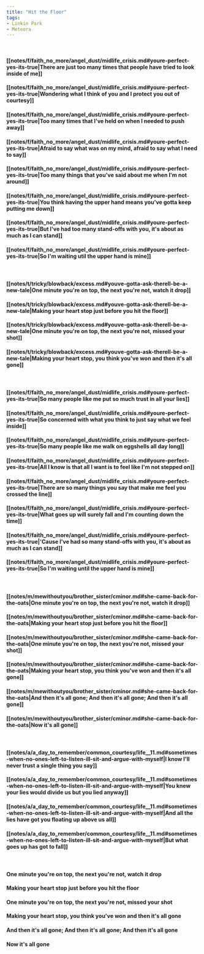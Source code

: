 ```yaml
---
title: "Hit the Floor"
tags:
- Linkin Park
- Meteora
---
```

&nbsp;
#### [[notes/f/faith_no_more/angel_dust/midlife_crisis.md#youre-perfect-yes-its-true|There are just too many times that people have tried to look inside of me]]
#### [[notes/f/faith_no_more/angel_dust/midlife_crisis.md#youre-perfect-yes-its-true|Wondering what I think of you and I protect you out of courtesy]]
#### [[notes/f/faith_no_more/angel_dust/midlife_crisis.md#youre-perfect-yes-its-true|Too many times that I've held on when I needed to push away]]
#### [[notes/f/faith_no_more/angel_dust/midlife_crisis.md#youre-perfect-yes-its-true|Afraid to say what was on my mind, afraid to say what I need to say]]
#### [[notes/f/faith_no_more/angel_dust/midlife_crisis.md#youre-perfect-yes-its-true|Too many things that you've said about me when I'm not around]]
#### [[notes/f/faith_no_more/angel_dust/midlife_crisis.md#youre-perfect-yes-its-true|You think having the upper hand means you've gotta keep putting me down]]
#### [[notes/f/faith_no_more/angel_dust/midlife_crisis.md#youre-perfect-yes-its-true|But I've had too many stand-offs with you, it's about as much as I can stand]]
#### [[notes/f/faith_no_more/angel_dust/midlife_crisis.md#youre-perfect-yes-its-true|So I'm waiting util the upper hand is mine]]
&nbsp;
#### [[notes/t/tricky/blowback/excess.md#youve-gotta-ask-therell-be-a-new-tale|One minute you're on top, the next you're not, watch it drop]]
#### [[notes/t/tricky/blowback/excess.md#youve-gotta-ask-therell-be-a-new-tale|Making your heart stop just before you hit the floor]]
#### [[notes/t/tricky/blowback/excess.md#youve-gotta-ask-therell-be-a-new-tale|One minute you're on top, the next you're not, missed your shot]]
#### [[notes/t/tricky/blowback/excess.md#youve-gotta-ask-therell-be-a-new-tale|Making your heart stop, you think you've won and then it's all gone]]
&nbsp;
#### [[notes/f/faith_no_more/angel_dust/midlife_crisis.md#youre-perfect-yes-its-true|So many people like me put so much trust in all your lies]]
#### [[notes/f/faith_no_more/angel_dust/midlife_crisis.md#youre-perfect-yes-its-true|So concerned with what you think to just say what we feel inside]]
#### [[notes/f/faith_no_more/angel_dust/midlife_crisis.md#youre-perfect-yes-its-true|So many people like me walk on eggshells all day long]]
#### [[notes/f/faith_no_more/angel_dust/midlife_crisis.md#youre-perfect-yes-its-true|All I know is that all I want is to feel like I'm not stepped on]]
#### [[notes/f/faith_no_more/angel_dust/midlife_crisis.md#youre-perfect-yes-its-true|There are so many things you say that make me feel you crossed the line]]
#### [[notes/f/faith_no_more/angel_dust/midlife_crisis.md#youre-perfect-yes-its-true|What goes up will surely fall and I'm counting down the time]]
#### [[notes/f/faith_no_more/angel_dust/midlife_crisis.md#youre-perfect-yes-its-true|'Cause I've had so many stand-offs with you, it's about as much as I can stand]]
#### [[notes/f/faith_no_more/angel_dust/midlife_crisis.md#youre-perfect-yes-its-true|So I'm waiting until the upper hand is mine]]
&nbsp;
#### [[notes/m/mewithoutyou/brother_sister/cminor.md#she-came-back-for-the-oats|One minute you're on top, the next you're not, watch it drop]]
#### [[notes/m/mewithoutyou/brother_sister/cminor.md#she-came-back-for-the-oats|Making your heart stop just before you hit the floor]]
#### [[notes/m/mewithoutyou/brother_sister/cminor.md#she-came-back-for-the-oats|One minute you're on top, the next you're not, missed your shot]]
#### [[notes/m/mewithoutyou/brother_sister/cminor.md#she-came-back-for-the-oats|Making your heart stop, you think you've won and then it's all gone]]
#### [[notes/m/mewithoutyou/brother_sister/cminor.md#she-came-back-for-the-oats|And then it's all gone; And then it's all gone; And then it's all gone]]
#### [[notes/m/mewithoutyou/brother_sister/cminor.md#she-came-back-for-the-oats|Now it's all gone]]
&nbsp;
#### [[notes/a/a_day_to_remember/common_courtesy/life__11.md#sometimes-when-no-ones-left-to-listen-ill-sit-and-argue-with-myself|I know I'll never trust a single thing you say]]
#### [[notes/a/a_day_to_remember/common_courtesy/life__11.md#sometimes-when-no-ones-left-to-listen-ill-sit-and-argue-with-myself|You knew your lies would divide us but you lied anyway]]
#### [[notes/a/a_day_to_remember/common_courtesy/life__11.md#sometimes-when-no-ones-left-to-listen-ill-sit-and-argue-with-myself|And all the lies have got you floating up above us all]]
#### [[notes/a/a_day_to_remember/common_courtesy/life__11.md#sometimes-when-no-ones-left-to-listen-ill-sit-and-argue-with-myself|But what goes up has got to fall]]
&nbsp;
#### One minute you're on top, the next you're not, watch it drop
#### Making your heart stop just before you hit the floor
#### One minute you're on top, the next you're not, missed your shot
#### Making your heart stop, you think you've won and then it's all gone
#### And then it's all gone; And then it's all gone; And then it's all gone
#### Now it's all gone

